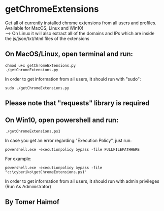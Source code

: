 # getChromeExtensions 
  Get all of currently installed chrome extensions from all users and profiles.
  </br>
  Available for MacOS, Linux and Win10!
  </br>
  -->  On Linux it will also extract all of the domains and IPs which are inside the js/json/txt/html files of the extensions


## On MacOS/Linux, open terminal and run:
   
  	chmod u+x getChromeExtensions.py
  	./getChromeExtensions.py
   
    
In order to get information from all users, it should run with "sudo":</br>
  
  	sudo ./getChromeExtensions.py
   
    
## Please note that "requests" library is required
 
## On Win10, open powershell and run:</b>
    
    ./getChromeExtensions.ps1
    
In case you get an error regarding "Execution Policy", just run:
    
    powershell.exe -executionpolicy bypass -file FULLFILEPATHHERE
    
For example:
    
    powershell.exe -executionpolicy bypass -file "c:\cyberiko\getChromeExtensions.ps1"
    
In order to get information from all users, it should run with admin privileges (Run As Administrator) 
  


## By Tomer Haimof
